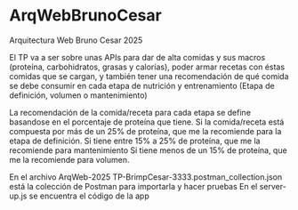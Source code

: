 # ArqWebBrunoCesar
Arquitectura Web Bruno Cesar 2025

El TP va a ser sobre unas APIs para dar de alta comidas y sus macros (proteína, carbohidratos, grasas y calorías), poder armar recetas con éstas comidas que se cargan, y también tener una recomendación de qué comida se debe consumir en cada etapa de nutrición y entrenamiento (Etapa de definición, volumen o mantenimiento)

La recomendación de la comida/receta para cada etapa se define basandose en el porcentaje de proteína que tiene.
Si la comida/receta está compuesta por más de un 25% de proteína, que me la recomiende para la etapa de definición.
Si tiene entre 15% a 25% de proteína, que me la recomiende para mantenimiento
Si tiene menos de un 15% de proteína, que me la recomiende para volumen.

En el archivo ArqWeb-2025 TP-BrimpCesar-3333.postman_collection.json está la colección de Postman para importarla y hacer pruebas
En el server-up.js se encuentra el código de la app
